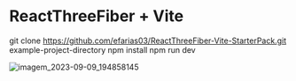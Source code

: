 # ReactThreeFiber + Vite

git clone https://github.com/efarias03/ReactThreeFiber-Vite-StarterPack.git example-project-directory
npm install
npm run dev

![imagem_2023-09-09_194858145](https://github.com/efarias03/ReactThreeFiber-Vite-StarterPack/assets/89557986/b4e34bf4-c174-4aaa-ac3d-5d0ae851ba6d)


